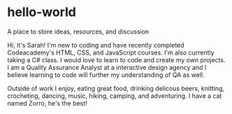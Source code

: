 # hello-world
A place to store ideas, resources, and discussion

Hi, it's Sarah! I'm new to coding and have recently completed Codeacademy's HTML, CSS, and JavaScript courses. I'm also currently taking a C# class. I would love to learn to code and create my own projects. I am a Quality Assurance Analyst at a interactive design agency and I believe learning to code will further my understanding of QA as well.

Outside of work I enjoy, eating great food, drinking delicous beers, knitting, crocheting, dancing, music, hiking, camping, and adventuring. I have a cat named Zorro, he's the best!
